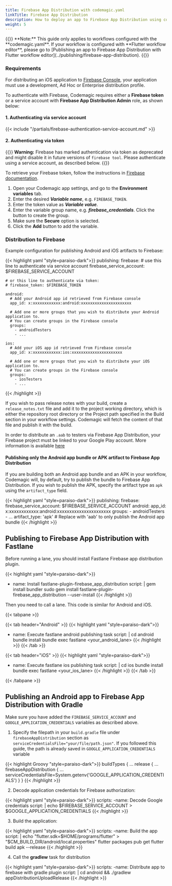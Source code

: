 ```yaml
---
title: Firebase App Distribution with codemagic.yaml
linkTitle: Firebase App Distribution
description: How to deploy an app to Firebase App Distribution using codemagic.yaml
weight: 5
---
```


</p>
{{<notebox>}}
**Note:** This guide only applies to workflows configured with the **codemagic.yaml**. If your workflow is configured with **Flutter workflow editor**, please go to [Publishing an app to Firebase App Distribution with Flutter workflow editor](../publishing/firebase-app-distribution).
{{</notebox>}}

### Requirements

For distributing an iOS application to [Firebase Console](https://console.firebase.google.com/), your application must use a development, Ad Hoc or Enterprise distribution profile.

To authenticate with Firebase, Codemagic requires either a **Firebase token** or a service account with **Firebase App Distribution Admin** role, as shown below:


#### 1. Authenticating via service account

{{< include "/partials/firebase-authentication-service-account.md" >}}

#### 2. Authenticating via token
{{<notebox>}}
**Warning:** Firebase has marked authentication via token as deprecated and might disable it in future versions of `firebase tool`. Please authenticate using a service account, as described below.
{{</notebox>}}

To retrieve your Firebase token, follow the instructions in [Firebase documentation](https://firebase.google.com/docs/cli#cli-ci-systems).

1. Open your Codemagic app settings, and go to the **Environment variables** tab.
2. Enter the desired **_Variable name_**, e.g. `FIREBASE_TOKEN`.
3. Enter the token value as **_Variable value_**.
4. Enter the variable group name, e.g. **_firebase_credentials_**. Click the button to create the group.
5. Make sure the **Secure** option is selected.
6. Click the **Add** button to add the variable.




### Distribution to Firebase

Example configuration for publishing Android and iOS artifacts to Firebase:

{{< highlight yaml "style=paraiso-dark">}}
publishing:
  firebase:
    # use this line to authenticate via service account
    firebase_service_account: $FIREBASE_SERVICE_ACCOUNT
    
    # or this line to authenticate via token:
    # firebase_token: $FIREBASE_TOKEN
  
    android:
      # Add your Android app id retrieved from Firebase console
      app_id: x:xxxxxxxxxxxx:android:xxxxxxxxxxxxxxxxxxxxxx 
      
      # Add one or more groups that you wish to distribute your Android application to.
      # You can create groups in the Firebase console
      groups: 
        - androidTesters
        - ...

    ios:
      # Add your iOS app id retrieved from Firebase console
      app_id: x:xxxxxxxxxxxx:ios:xxxxxxxxxxxxxxxxxxxxxx 
      
      # Add one or more groups that you wish to distribute your iOS application to.
      # You can create groups in the Firebase console
      groups:
        - iosTesters
        - ...
{{< /highlight >}}


If you wish to pass release notes with your build, create a `release_notes.txt` file and add it to the project working directory, which is either the repository root directory or the Project path specified in the Build section in your workflow settings. Codemagic will fetch the content of that file and publish it with the build.

In order to distribute an `.aab` to testers via Firebase App Distribution, your Firebase project must be linked to your Google Play account. More information is available [here](https://firebase.google.com/docs/app-distribution/android/distribute-console?apptype=aab#before_you_begin)

#### Publishing only the Android app bundle or APK artifact to Firebase App Distribution

If you are building both an Android app bundle and an APK in your workflow, Codemagic will, by default, try to publish the bundle to Firebase App Distribution. If you wish to publish the APK, specify the artifact type as `apk` using the `artifact_type` field. 

{{< highlight yaml "style=paraiso-dark">}}
publishing:
  firebase:
    firebase_service_account: $FIREBASE_SERVICE_ACCOUNT
    android:
      app_id: x:xxxxxxxxxxxx:android:xxxxxxxxxxxxxxxxxxxxxx
      groups:
        - androidTesters
        - ...
      artifact_type: 'apk' # Replace with 'aab' to only publish the Android app bundle
{{< /highlight >}}




## Publishing to Firebase App Distribution with Fastlane

Before running a lane, you should install Fastlane Firebase app distribution plugin.

{{< highlight yaml "style=paraiso-dark">}}
- name: Install fastlane-plugin-firebase_app_distribution
  script: | 
    gem install bundler
    sudo gem install fastlane-plugin-firebase_app_distribution --user-install
{{< /highlight >}}


Then you need to call a lane. This code is similar for Android and iOS.

{{< tabpane >}}

{{< tab header="Android" >}}
{{< highlight yaml "style=paraiso-dark">}}
- name: Execute fastlane android publishing task
  script: | 
    cd android
    bundle install
    bundle exec fastlane <your_android_lane>
{{< /highlight >}}
{{< /tab >}}

{{< tab header="iOS" >}}
{{< highlight yaml "style=paraiso-dark">}}
- name: Execute fastlane ios publishing task
  script: | 
    cd ios
    bundle install
    bundle exec fastlane <your_ios_lane>
{{< /highlight >}}
{{< /tab >}}

{{< /tabpane >}}




## Publishing an Android app to Firebase App Distribution with Gradle

Make sure you have added the `FIREBASE_SERVICE_ACCOUNT` and `GOOGLE_APPLICATION_CREDENTIALS` variables as described above.


1. Specify the filepath in your `build.gradle` file under `firebaseAppDistribution` section as `serviceCredentialsFile="your/file/path.json"`. If you followed this guide, the path is already saved in `GOOGLE_APPLICATION_CREDENTIALS` variable

{{< highlight Groovy "style=paraiso-dark">}}
buildTypes {
    ...
    release {
        ...
        firebaseAppDistribution {
            ...
            serviceCredentialsFile=System.getenv('GOOGLE_APPLICATION_CREDENTIALS')
        }
    }
{{< /highlight >}}


2. Decode application credentials for Firebase authorization:

{{< highlight yaml "style=paraiso-dark">}}
scripts:
  -name: Decode Google credentials
   script: | 
     echo $FIREBASE_SERVICE_ACCOUNT > $GOOGLE_APPLICATION_CREDENTIALS
{{< /highlight >}}


3. Build the application:

{{< highlight yaml "style=paraiso-dark">}}
scripts:
  -name: Build the app
   script: | 
     echo "flutter.sdk=$HOME/programs/flutter" > "$CM_BUILD_DIR/android/local.properties"
     flutter packages pub get
     flutter build apk --release
{{< /highlight >}}


4. Call the **gradlew** task for distribution

{{< highlight yaml "style=paraiso-dark">}}
scripts:
  -name: Distribute app to firebase with gradle plugin
   script: | 
     cd android && ./gradlew appDistributionUploadRelease
{{< /highlight >}}
